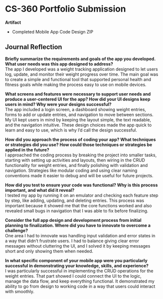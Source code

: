# CS-360 Portfolio Submission  

**Artifact**  
- Completed Mobile App Code Design ZIP

## Journal Reflection  

**Briefly summarize the requirements and goals of the app you developed. What user needs was this app designed to address?**  
The app I developed was a weight tracking application designed to let users log, update, and monitor their weight progress over time. The main goal was to create a simple and functional tool that supported personal health and fitness goals while making the process easy to use on mobile devices.  

**What screens and features were necessary to support user needs and produce a user-centered UI for the app? How did your UI designs keep users in mind? Why were your designs successful?**  
The app included a login screen, a dashboard showing weight entries, forms to add or update entries, and navigation to move between sections. My UI kept users in mind by keeping the layout simple, the text readable, and the navigation intuitive. These design choices made the app quick to learn and easy to use, which is why I’d call the design successful.  

**How did you approach the process of coding your app? What techniques or strategies did you use? How could those techniques or strategies be applied in the future?**  
I approached the coding process by breaking the project into smaller tasks, starting with setting up activities and layouts, then wiring in the CRUD functionality for weight entries, and finally polishing with validation and navigation. Strategies like modular coding and using clear naming conventions made it easier to debug and will be useful for future projects.  

**How did you test to ensure your code was functional? Why is this process important, and what did it reveal?**  
I tested my app by running it on an emulator and checking each feature step by step, like adding, updating, and deleting entries. This process was important because it showed me that the core functions worked and also revealed small bugs in navigation that I was able to fix before finalizing.  

**Consider the full app design and development process from initial planning to finalization. Where did you have to innovate to overcome a challenge?**  
One area I had to innovate was handling input validation and error states in a way that didn’t frustrate users. I had to balance giving clear error messages without cluttering the UI, and I solved it by keeping messages short and only showing them when needed.  

**In what specific component of your mobile app were you particularly successful in demonstrating your knowledge, skills, and experience?**  
I was particularly successful in implementing the CRUD operations for the weight entries. That part showed I could connect the UI to the logic, manage the data flow, and keep everything functional. It demonstrated my ability to go from design to working code in a way that users could interact with smoothly.  
